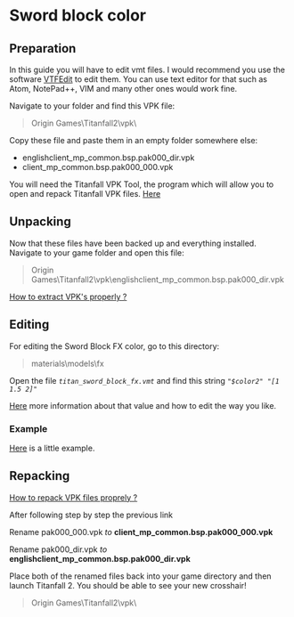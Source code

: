 # Sword block color

## Preparation

In this guide you will have to edit vmt files. I would recommend you use the software [VTFEdit](https://github.com/Wanty5883/Titanfall2/wiki/General-Info#tools) to edit them. You can use text editor for that such as Atom, NotePad++, VIM and many other ones would work fine.

Navigate to your folder and find this VPK file:

> Origin Games\Titanfall2\vpk\

Copy these file and paste them in an empty folder somewhere else:

* englishclient\_mp\_common.bsp.pak000\_dir.vpk
* client\_mp\_common.bsp.pak000\_000.vpk

You will need the Titanfall VPK Tool, the program which will allow you to open and repack Titanfall VPK files. [Here](https://wanty5883.gitbook.io/titanfall2/information/modding-tools)

## Unpacking

Now that these files have been backed up and everything installed. Navigate to your game folder and open this file:

> Origin Games\Titanfall2\vpk\englishclient\_mp\_common.bsp.pak000\_dir.vpk

[How to extract VPK's properly ?](https://wanty5883.gitbook.io/titanfall2/information/modding-tools)

## Editing

For editing the Sword Block FX color, go to this directory:

> materials\models\fx

Open the file _`titan_sword_block_fx.vmt`_ and find this string _`"$color2" "[1 1.5 2]"`_

[Here](https://wanty5883.gitbook.io/titanfall2/information/color-and-texture-info#usdlayercolor) more information about that value and how to edit the way you like.

### Example

[Here](https://gfycat.com/LivelyEqualDevilfish) is a little example.

## Repacking

[How to repack VPK files proprely ?](https://wanty5883.gitbook.io/titanfall2/how-to-start-modding/2.-how-to-backup-extract-and-repack#how-to-repack-vpk-files-properly)

After following step by step the previous link

Rename pak000\_000.vpk _to_ **client\_mp\_common.bsp.pak000\_000.vpk**

Rename pak000\_dir.vpk _to_ **englishclient\_mp\_common.bsp.pak000\_dir.vpk**

Place both of the renamed files back into your game directory and then launch Titanfall 2. You should be able to see your new crosshair!

> Origin Games\Titanfall2\vpk\

